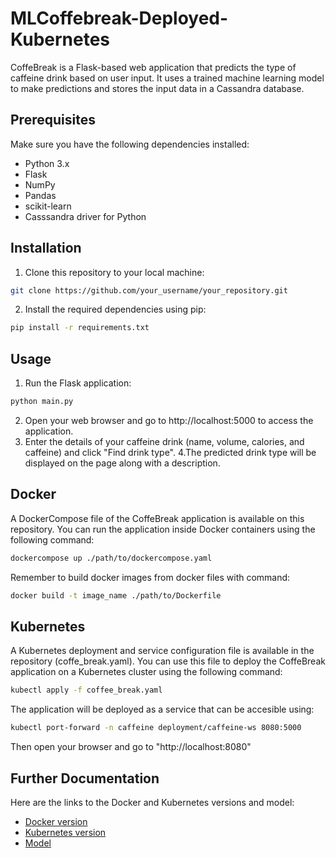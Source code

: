# MLCoffebreak-Deployed-Kubernetes
CoffeBreak is a Flask-based web application that predicts the type of caffeine drink based on user input. It uses a trained machine learning model to make predictions and stores the input data in a Cassandra database.

## Prerequisites

Make sure you have the following dependencies installed:

- Python 3.x
- Flask
- NumPy
- Pandas
- scikit-learn
- Casssandra driver for Python

## Installation

1. Clone this repository to your local machine:

```bash
git clone https://github.com/your_username/your_repository.git
```
2. Install the required dependencies using pip:

```bash
pip install -r requirements.txt
```
## Usage

1. Run the Flask application:

```bash
python main.py
```

2. Open your web browser and go to http://localhost:5000 to access the application.
3. Enter the details of your caffeine drink (name, volume, calories, and caffeine) and click "Find drink type".
4.The predicted drink type will be displayed on the page along with a description.

## Docker

A DockerCompose file of the CoffeBreak application is available on this repository. You can run the application inside Docker containers using the following command:
```bash
dockercompose up ./path/to/dockercompose.yaml
```
Remember to build docker images from docker files with command:
```bash
docker build -t image_name ./path/to/Dockerfile
```

## Kubernetes
A Kubernetes deployment and service configuration file is available in the repository (coffe_break.yaml). You can use this file to deploy the CoffeBreak application on a Kubernetes cluster using the following command:

```bash
kubectl apply -f coffee_break.yaml
```

The application will be deployed as a service that can be accesible using:

```bash
kubectl port-forward -n caffeine deployment/caffeine-ws 8080:5000
```

Then open your browser and go to "http://localhost:8080"

## Further Documentation
Here are the links to the Docker and Kubernetes versions and model:

- [Docker version](https://github.com/Arcaici/MLCoffebreak-Deployed-Kubernetes/tree/main/WebService)
- [Kubernetes version](https://github.com/Arcaici/MLCoffebreak-Deployed-Kubernetes/tree/main/WebService/Docker)
- [Model](https://github.com/Arcaici/MLCoffebreak-Deployed-Kubernetes/tree/main/model)
